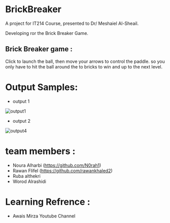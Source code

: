 # BrickBreaker
A project for IT214 Course, presented to Dr/ Meshaiel Al-Sheail.

Developing ror the Brick Breaker Game.

## Brick Breaker game :
Click to launch the ball, then move your arrows to control the paddle. 
so you only have to hit the ball around the to bricks to win and up to the next level.

# Output Samples:
* output 1

 ![output1](https://user-images.githubusercontent.com/95292807/144618068-ddaa9fda-04fc-43ba-a990-bfcb03bb1c0e.png)


* output 2

![output4](https://user-images.githubusercontent.com/95292807/144620030-3b5b0aed-6667-461f-8305-2dfb6c8f6afe.png)


# team members :
* Noura Alharbi (https://github.com/N0rah1)
* Rawan Flifel (https://github.com/rawankhaled2)
* Ruba althekri
* Worod Alrashidi



# Learning Refrence :
* Awais Mirza Youtube Channel
